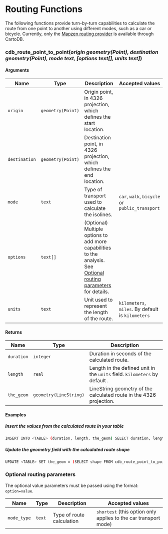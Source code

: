 # Routing Functions

The following functions provide turn-by-turn capabilities to calculate the route from one point to another using different modes, such as a car or bicycle. Currently, only the [Mapzen routing provider](https://mapzen.com/documentation/turn-by-turn/api-reference/#mapzen-turn-by-turn-routing-service-api-reference) is available through CartoDB.

### cdb_route_point_to_point(_origin geometry(Point), destination geometry(Point), mode text, [options text[], units text]_)

#### Arguments

Name | Type | Description | Accepted values
--- | --- | --- | ---
`origin` | `geometry(Point)` | Origin point, in 4326 projection, which defines the start location. |
`destination` | `geometry(Point)` | Destination point, in 4326 projection, which defines the end location. |
`mode` | `text` | Type of transport used to calculate the isolines. | `car`, `walk`, `bicycle` or `public_transport`
`options` | `text[]` | (Optional) Multiple options to add more capabilities to the analysis. See [Optional routing parameters](#optional-routing-parameters) for details.
`units` | `text` | Unit used to represent the length of the route. | `kilometers`, `miles`. By default is `kilometers`


#### Returns

Name | Type | Description
--- | --- | ---
`duration` | `integer` | Duration in seconds of the calculated route.
`length` | `real` | Length in the defined unit in the `units` field. `kilometers` by default .
`the_geom` | `geometry(LineString)` | LineString geometry of the calculated route in the 4326 projection.

#### Examples

##### Insert the values from the calculated route in your table

```bash
INSERT INTO <TABLE> (duration, length, the_geom) SELECT duration, length, shape FROM cdb_route_point_to_point('POINT(-3.70237112 40.41706163)'::geometry,'POINT(-3.69909883 40.41236875)'::geometry, 'car')
```
##### Update the geometry field with the calculated route shape

```bash
UPDATE <TABLE> SET the_geom = (SELECT shape FROM cdb_route_point_to_point('POINT(-3.70237112 40.41706163)'::geometry,'POINT(-3.69909883 40.41236875)'::geometry, 'car', ARRAY['mode_type=shortest']::text[]))
```

### Optional routing parameters

The optional value parameters must be passed using the format: `option=value`.

Name | Type | Description | Accepted values
--- | --- | --- | ---
`mode_type` | `text` | Type of route calculation | `shortest` (this option only applies to the car transport mode)